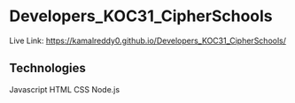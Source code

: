 # Developers_KOC31_CipherSchools

Live Link: https://kamalreddy0.github.io/Developers_KOC31_CipherSchools/

## Technologies

Javascript
HTML
CSS
Node.js

